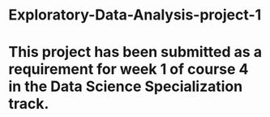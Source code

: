 # Exploratory-Data-Analysis-project-1
# This project has been submitted as a requirement for week 1 of course 4 in the Data Science Specialization track.
